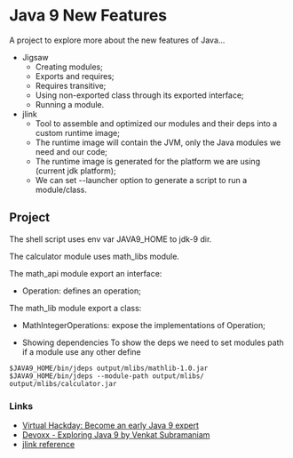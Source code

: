 # Java 9 New Features

A project to explore more about the new features of Java...

* Jigsaw
  * Creating modules;
  * Exports and requires;
  * Requires transitive;
  * Using non-exported class through its exported interface;
  * Running a module.
* jlink
  * Tool to assemble and optimized our modules and their deps into a custom runtime image;
  * The runtime image will contain the JVM, only the Java modules we need and our code;
  * The runtime image is generated for the platform we are using (current jdk platform);
  * We can set --launcher option to generate a script to run a module/class.


## Project
The shell script uses env var JAVA9_HOME to jdk-9 dir.

The calculator module uses math_libs module.

The math_api module export an interface:
* Operation: defines an operation;

The math_lib module export a class:
* MathIntegerOperations: expose the implementations of Operation;

* Showing dependencies
To show the deps we need to set modules path if a module use any other define
```
$JAVA9_HOME/bin/jdeps output/mlibs/mathlib-1.0.jar
$JAVA9_HOME/bin/jdeps --module-path output/mlibs/ output/mlibs/calculator.jar
```


### Links
* [Virtual Hackday: Become an early Java 9 expert](https://www.youtube.com/watch?v=y868lMk6NtY)
* [Devoxx - Exploring Java 9 by Venkat Subramaniam](https://www.youtube.com/watch?v=8XmYT89fBKg)
* [jlink reference](https://docs.oracle.com/javase/9/tools/jlink.htm)
